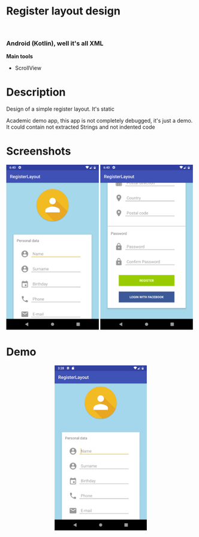 
<h1>Register layout design</h1><br>
<h3>Android (Kotlin), well it's all XML</h3>
<b>Main tools</b>
<ul>
<li>ScrollView</li>
</ul>


<h1>Description</h1>
<p>Design of a simple register layout. It's static</p>
<p>Academic demo app, this app is not completely debugged, it's just a demo. It could contain not extracted Strings and not indented code</p>

<h1>Screenshots</h1>
<p>
  <a href='#img1'><img id='img1' width = '49%' src='device-2019-02-05-124030.png'/></a>
  <a href='#img2'><img id='img2' width = '49%' src='device-2019-02-05-124056.png'/></a>
</p>


<h1>Demo</h1>
<p align= 'center'>
  <a href='https://www.youtube.com/watch?v=4GCyN4V-rCc'><img src='registerDef.gif' width= '49%'></a>
</p>

